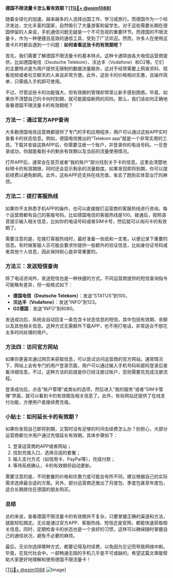 **德国不限流量卡怎么看有效期？[[TG💪+ @esim1088](https://t.me/s/esim1088)]**

随着全球化的加速，越来越多的人选择出国工作、学习或旅行。而德国作为一个经济发达、文化丰富的国家，自然吸引了大量游客和留学生。对于这些需要长期在德国停留的人来说，手机通信问题无疑是一个不可忽视的重要环节。而德国的不限流量卡，作为一种便捷且高效的通信工具，受到了广泛欢迎。然而，许多人在使用这类卡片时都会遇到一个问题：**如何查看这张卡的有效期呢？**

首先，我们需要了解德国不限流量卡的基本特点。这种卡通常由各大电信运营商提供，比如德国电信（Deutsche Telekom）、沃达丰（Vodafone）和O2等。它们的主要特点是为用户提供无限制的数据流量服务，这对于经常需要上网查资料、观看视频或者社交聊天的人来说非常方便。此外，这些卡的价格相对实惠，且操作简单，只需插入手机即可使用。

不过，尽管这些卡的功能强大，但有效期的管理却常常让新手感到困惑。毕竟，如果你不清楚自己的卡何时到期，就可能面临断网的风险。那么，我们该如何正确地查看德国不限流量卡的有效期呢？

### 方法一：通过官方APP查询

大多数德国电信运营商都提供了专门的手机应用程序，用户可以通过这些APP实时查看卡的状态信息。例如，德国电信推出的“Telekom app”就是一个非常实用的工具。下载并安装这款APP后，你需要注册一个账户，并登录你的电话号码。一旦登录成功，你就能看到卡的剩余有效期以及当前的流量使用情况。

打开APP后，通常会在首页或者“我的账户”部分找到关于卡的信息。这里会清楚地标明卡的有效期限，同时还会显示剩余的流量额度。如果发现即将到期，你可以提前续费以避免断网。此外，这些APP还支持在线充值，省去了跑到实体营业厅的麻烦。

### 方法二：拨打客服热线

如果你不太熟悉手机APP的操作，也可以直接拨打运营商的客服热线进行咨询。每个运营商都有自己的客服号码，比如德国电信的客服热线是100。拨通后，按照语音提示输入相关信息，比如你的电话号码或者SIM卡号，然后就可以询问卡的有效期了。

需要注意的是，在拨打客服热线时，最好准备一张纸和一支笔，以便记录下重要的信息。有时候客服人员可能会要求你提供一些额外的验证信息，比如身份证号码或者其他个人信息，因此保持耐心是非常重要的。

### 方法三：发送短信查询

除了电话咨询外，发送短信也是一种快捷的方式。不同运营商提供的短信查询指令可能略有差异，但一般格式如下：

- **德国电信（Deutsche Telekom）**：发送“STATUS”到100。
- **沃达丰（Vodafone）**：发送“INFO”到123。
- **O2德国**：发送“INFO”到8080。

发送成功后，系统会自动回复一条包含卡状态信息的短信，其中包括有效期、余额以及其他相关信息。这种方式无需额外下载APP，也不用打电话，非常适合不想花太多时间处理的用户。

### 方法四：访问官方网站

如果你更喜欢通过网页来获取信息，可以尝试访问运营商的官方网站。通常情况下，网站上会有专门的用户登录页面，用户可以通过输入手机号码和密码登录后查看详细信息。不过，这种方法的前提是你已经注册过账户，否则需要先完成注册流程。

登录成功后，点击“账户管理”或类似的选项，然后进入“我的服务”或者“SIM卡管理”界面，就可以看到卡的有效期及相关信息了。此外，有些网站还提供了在线支付功能，方便用户直接续费充值。

### 小贴士：如何延长卡的有效期？

如果你发现自己即将到期，又暂时没有足够的时间去续费怎么办？别担心，大部分运营商都允许用户通过充值延长有效期。具体步骤如下：

1. 登录运营商的APP或者网站；
2. 找到充值入口，选择合适的套餐；
3. 输入支付方式（如信用卡、PayPal等），完成付款；
4. 等待系统确认，卡的有效期将自动更新。

需要注意的是，不同套餐的价格和优惠力度可能会有所不同，建议根据自己的实际需求选择最合适的方案。另外，部分运营商还推出了月度包、季度包甚至年度包，适合长期居住在德国的朋友购买。

### 总结

总的来说，查看德国不限流量卡的有效期并不复杂，只要掌握正确的渠道和方法，就能轻松搞定。无论是通过官方APP、客服热线、短信还是官网，都能快速获取相关信息。同时，定期检查卡的状态也是一个良好的习惯，这样可以确保随时掌握自己的通信状况，避免不必要的麻烦。

最后，无论你选择哪种方式，都要记得及时续费，以免因为忘记而导致网络中断。毕竟，在现代社会中，一部畅通无阻的手机几乎是不可或缺的。希望这篇文章能帮助大家更好地理解和使用德国不限流量卡！ 

[[TG💪+ @esim1088](https://t.me/s/esim1088) ![Image](https://i.postimg.cc/4NQfJmqS/Snipaste-2025-05-13-00-14-12.png)]